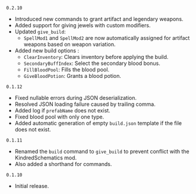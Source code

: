`0.2.10`
- Introduced new commands to grant artifact and legendary weapons.
- Added support for giving jewels with custom modifiers.
- Updated `give_build`:
    - `SpellMod1` and `SpellMod2` are now automatically assigned for artifact weapons based on weapon variation.
- Added new build options :
  - `ClearInventory`: Clears inventory before applying the build.
  - `SecondaryBuffIndex`: Select the secondary blood bonus.
  - `FillBloodPool`: Fills the blood pool.
  - `GiveBloodPotion`: Grants a blood potion.

`0.1.12`
- Fixed nullable errors during JSON deserialization.
- Resolved JSON loading failure caused by trailing comma.
- Added log if `prefabName` does not exist.
- Fixed blood pool with only one type.
- Added automatic generation of empty `build.json` template if the file does not exist.

`0.1.11`
- Renamed the `build` command to `give_build` to prevent conflict with the KindredSchematics mod.
- Also added a shorthand for commands.

`0.1.10`
- Initial release.